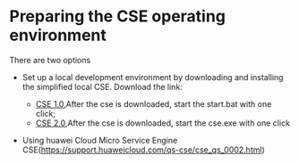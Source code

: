 # Preparing the CSE operating environment
  There are two options
  
  * Set up a local development environment by downloading and installing the simplified local CSE. Download the link:
    * [CSE 1.0](https://support.huaweicloud.com/devg-servicestage/ss-devg-0034.html),After the cse is downloaded, start the start.bat with one click;
    * [CSE 2.0](https://support.huaweicloud.com/devg-cse/cse_devg_0036.html),After the cse is downloaded, start the cse.exe with one click
  
  * Using huawei Cloud Micro Service Engine CSE(https://support.huaweicloud.com/qs-cse/cse_qs_0002.html)
 


